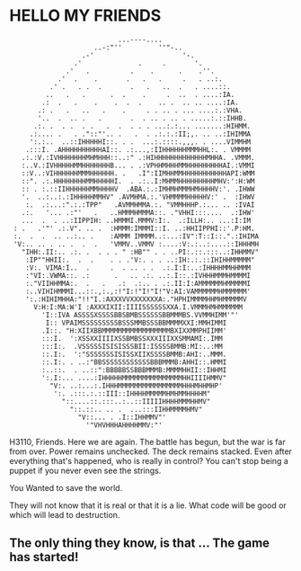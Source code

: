 # HELLO MY FRIENDS


                               ...----....
                         ..-:"''         ''"-..
                      .-'                      '-.
                    .'              .     .       '.
                  .'   .          .    .      .    .''.
                .'  .    .       .   .   .     .   . ..:.
              .' .   . .  .       .   .   ..  .   . ....::.
             ..   .   .      .  .    .     .  ..  . ....:IA.
            .:  .   .    .    .  .  .    .. .  .. .. ....:IA.
           .: .   .   ..   .    .     . . .. . ... ....:.:VHA.
           '..  .  .. .   .       .  . .. . .. . .....:.::IHHB.
          .:. .  . .  . .   .  .  . . . ...:.:... .......:HIHMM.
         .:.... .   . ."::"'.. .   .  . .:.:.:II;,. .. ..:IHIMMA
         ':.:..  ..::IHHHHHI::. . .  ...:.::::.,,,. . ....VIMMHM
        .:::I. .AHHHHHHHHHHAI::. .:...,:IIHHHHHHMMMHHL:. . VMMMM
       .:.:V.:IVHHHHHHHMHMHHH::..:" .:HIHHHHHHHHHHHHHMHHA. .VMMM.
       :..V.:IVHHHHHMMHHHHHHHB... . .:VPHHMHHHMMHHHHHHHHHAI.:VMMI
       ::V..:VIHHHHHHMMMHHHHHH. .   .I":IIMHHMMHHHHHHHHHHHAPI:WMM
       ::". .:.HHHHHHHHMMHHHHHI.  . .:..I:MHMMHHHHHHHHHMHV:':H:WM
       :: . :.::IIHHHHHHMMHHHHV  .ABA.:.:IMHMHMMMHMHHHHV:'. .IHWW
       '.  ..:..:.:IHHHHHMMHV" .AVMHMA.:.'VHMMMMHHHHHV:' .  :IHWV
        :.  .:...:".:.:TPP"   .AVMMHMMA.:. "VMMHHHP.:... .. :IVAI
       .:.   '... .:"'   .   ..HMMMHMMMA::. ."VHHI:::....  .:IHW'
       ...  .  . ..:IIPPIH: ..HMMMI.MMMV:I:.  .:ILLH:.. ...:I:IM
     : .   .'"' .:.V". .. .  :HMMM:IMMMI::I. ..:HHIIPPHI::'.P:HM.
     :.  .  .  .. ..:.. .    :AMMM IMMMM..:...:IV":T::I::.".:IHIMA
     'V:.. .. . .. .  .  .   'VMMV..VMMV :....:V:.:..:....::IHHHMH
       "IHH:.II:.. .:. .  . . . " :HB"" . . ..PI:.::.:::..:IHHMMV"
        :IP""HHII:.  .  .    . . .'V:. . . ..:IH:.:.::IHIHHMMMMM"
        :V:. VIMA:I..  .     .  . .. . .  .:.I:I:..:IHHHHMMHHMMM
        :"VI:.VWMA::. .:      .   .. .:. ..:.I::.:IVHHHMMMHMMMMI
        :."VIIHHMMA:.  .   .   .:  .:.. . .:.II:I:AMMMMMMHMMMMMI
        :..VIHIHMMMI...::.,:.,:!"I:!"I!"I!"V:AI:VAMMMMMMHMMMMMM'
        ':.:HIHIMHHA:"!!"I.:AXXXVVXXXXXXXA:."HPHIMMMMHHMHMMMMMV
          V:H:I:MA:W'I :AXXXIXII:IIIISSSSSSXXA.I.VMMMHMHMMMMMM
            'I::IVA ASSSSXSSSSBBSBMBSSSSSSBBMMMBS.VVMMHIMM'"'
             I:: VPAIMSSSSSSSSSBSSSMMBSSSBBMMMMXXI:MMHIMMI
            .I::. "H:XIIXBBMMMMMMMMMMMMMMMMMBXIXXMMPHIIMM'
            :::I.  ':XSSXXIIIIXSSBMBSSXXXIIIXXSMMAMI:.IMM
            :::I:.  .VSSSSSISISISSSBII:ISSSSBMMB:MI:..:MM
            ::.I:.  ':"SSSSSSSISISSXIIXSSSSBMMB:AHI:..MMM.
            ::.I:. . ..:"BBSSSSSSSSSSSSBBBMMMB:AHHI::.HMMI
            :..::.  . ..::":BBBBBSSBBBMMMB:MMMMHHII::IHHMI
            ':.I:... ....:IHHHHHMMMMMMMMMMMMMMMHHIIIIHMMV"
              "V:. ..:...:.IHHHMMMMMMMMMMMMMMMMHHHMHHMHP'
               ':. .:::.:.::III::IHHHHMMMMMHMHMMHHHHM"
                 "::....::.:::..:..::IIIIIHHHHMMMHHMV"
                   "::.::.. .. .  ...:::IIHHMMMMHMV"
                     "V::... . .I::IHHMMV"'
                       '"VHVHHHAHHHHMMV:"'

H3110, Friends. Here we are again. The battle has begun, but the war is far from over. Power remains unchecked. The deck remains stacked. Even after everything that's happened, who is really in control? You can't stop being a puppet if you never even see the strings.

You Wanted to save the world.

They will not know that it is real or that it is a lie. What code will be good or which will lead to destruction.

## The only thing they know, is that ... The game has started!                        
                       
